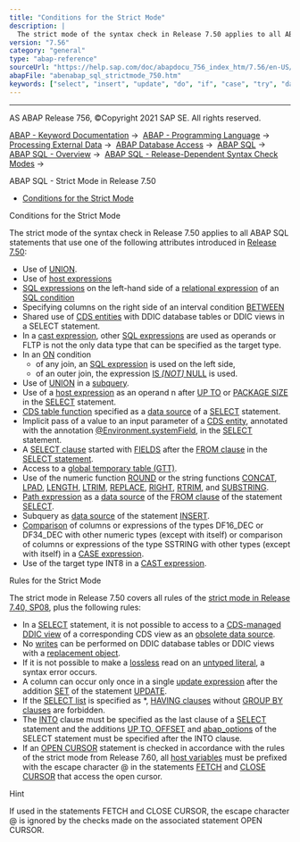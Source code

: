 ```yaml
---
title: "Conditions for the Strict Mode"
description: |
  The strict mode of the syntax check in Release 7.50 applies to all ABAP SQL statements that use one of the following attributes introduced in Release 7.50(https://help.sap.com/doc/abapdocu_756_index_htm/7.56/en-US/abennews-750-abap_sql.htm): -   Use of UNION(https://help.sap.com/doc/abapdocu_756
version: "7.56"
category: "general"
type: "abap-reference"
sourceUrl: "https://help.sap.com/doc/abapdocu_756_index_htm/7.56/en-US/abenabap_sql_strictmode_750.htm"
abapFile: "abenabap_sql_strictmode_750.htm"
keywords: ["select", "insert", "update", "do", "if", "case", "try", "data", "types", "abenabap", "sql", "strictmode", "750"]
---
```


* * *

AS ABAP Release 756, ©Copyright 2021 SAP SE. All rights reserved.

[ABAP - Keyword Documentation](https://help.sap.com/doc/abapdocu_756_index_htm/7.56/en-US/abenabap.htm) →  [ABAP - Programming Language](https://help.sap.com/doc/abapdocu_756_index_htm/7.56/en-US/abenabap_reference.htm) →  [Processing External Data](https://help.sap.com/doc/abapdocu_756_index_htm/7.56/en-US/abenabap_language_external_data.htm) →  [ABAP Database Access](https://help.sap.com/doc/abapdocu_756_index_htm/7.56/en-US/abendb_access.htm) →  [ABAP SQL](https://help.sap.com/doc/abapdocu_756_index_htm/7.56/en-US/abenabap_sql.htm) →  [ABAP SQL - Overview](https://help.sap.com/doc/abapdocu_756_index_htm/7.56/en-US/abenabap_sql_oview.htm) →  [ABAP SQL - Release-Dependent Syntax Check Modes](https://help.sap.com/doc/abapdocu_756_index_htm/7.56/en-US/abenabap_sql_strict_modes.htm) → 

ABAP SQL - Strict Mode in Release 7.50

-   [Conditions for the Strict Mode](#abenabap-sql-strictmode-750-1-------rules-for-the-strict-mode---@ITOC@@ABENABAP_SQL_STRICTMODE_750_2)

Conditions for the Strict Mode

The strict mode of the syntax check in Release 7.50 applies to all ABAP SQL statements that use one of the following attributes introduced in [Release 7.50](https://help.sap.com/doc/abapdocu_756_index_htm/7.56/en-US/abennews-750-abap_sql.htm):

-   Use of [UNION](https://help.sap.com/doc/abapdocu_756_index_htm/7.56/en-US/abapunion.htm).
-   Use of [host expressions](https://help.sap.com/doc/abapdocu_756_index_htm/7.56/en-US/abenabap_sql_host_expressions.htm)
-   [SQL expressions](https://help.sap.com/doc/abapdocu_756_index_htm/7.56/en-US/abapsql_expr.htm) on the left-hand side of a [relational expression](https://help.sap.com/doc/abapdocu_756_index_htm/7.56/en-US/abenabap_sql_stmt_logexp.htm) of an [SQL condition](https://help.sap.com/doc/abapdocu_756_index_htm/7.56/en-US/abenasql_cond.htm)
-   Specifying columns on the right side of an interval condition [BETWEEN](https://help.sap.com/doc/abapdocu_756_index_htm/7.56/en-US/abenwhere_logexp_interval.htm)
-   Shared use of [CDS entities](https://help.sap.com/doc/abapdocu_756_index_htm/7.56/en-US/abencds_entity_glosry.htm "Glossary Entry") with DDIC database tables or DDIC views in a SELECT statement.
-   In a [cast expression](https://help.sap.com/doc/abapdocu_756_index_htm/7.56/en-US/abensql_cast.htm), other [SQL expressions](https://help.sap.com/doc/abapdocu_756_index_htm/7.56/en-US/abapsql_expr.htm) are used as operands or FLTP is not the only data type that can be specified as the target type.
-   In an [ON](https://help.sap.com/doc/abapdocu_756_index_htm/7.56/en-US/abapselect_join.htm) condition
    -   of any join, an [SQL expression](https://help.sap.com/doc/abapdocu_756_index_htm/7.56/en-US/abensql_expression_glosry.htm "Glossary Entry") is used on the left side,
    -   of an outer join, the expression [IS *\[*NOT*\]* NULL](https://help.sap.com/doc/abapdocu_756_index_htm/7.56/en-US/abenwhere_logexp_null.htm) is used.
-   Use of [UNION](https://help.sap.com/doc/abapdocu_756_index_htm/7.56/en-US/abapunion.htm) in a [subquery](https://help.sap.com/doc/abapdocu_756_index_htm/7.56/en-US/abensubquery_glosry.htm "Glossary Entry").
-   Use of a [host expression](https://help.sap.com/doc/abapdocu_756_index_htm/7.56/en-US/abenabap_sql_host_expressions.htm) as an operand n after [UP TO](https://help.sap.com/doc/abapdocu_756_index_htm/7.56/en-US/abapselect_up_to_offset.htm) or [PACKAGE SIZE](https://help.sap.com/doc/abapdocu_756_index_htm/7.56/en-US/abapinto_clause.htm) in the [SELECT](https://help.sap.com/doc/abapdocu_756_index_htm/7.56/en-US/abapselect.htm) statement.
-   [CDS table function](https://help.sap.com/doc/abapdocu_756_index_htm/7.56/en-US/abencds_table_function_glosry.htm "Glossary Entry") specified as a [data source](https://help.sap.com/doc/abapdocu_756_index_htm/7.56/en-US/abapselect_data_source.htm) of a [SELECT](https://help.sap.com/doc/abapdocu_756_index_htm/7.56/en-US/abapselect.htm) statement.
-   Implicit pass of a value to an input parameter of a [CDS entity](https://help.sap.com/doc/abapdocu_756_index_htm/7.56/en-US/abencds_entity_glosry.htm "Glossary Entry"), annotated with the annotation [@Environment.systemField](https://help.sap.com/doc/abapdocu_756_index_htm/7.56/en-US/abencds_f1_parameter_annotations.htm), in the [SELECT](https://help.sap.com/doc/abapdocu_756_index_htm/7.56/en-US/abapselect.htm) statement.
-   A [SELECT clause](https://help.sap.com/doc/abapdocu_756_index_htm/7.56/en-US/abapselect_clause.htm) started with [FIELDS](https://help.sap.com/doc/abapdocu_756_index_htm/7.56/en-US/abapselect.htm) after the [FROM clause](https://help.sap.com/doc/abapdocu_756_index_htm/7.56/en-US/abapfrom_clause.htm) in the [SELECT statement](https://help.sap.com/doc/abapdocu_756_index_htm/7.56/en-US/abapselect.htm).
-   Access to a [global temporary table (GTT)](https://help.sap.com/doc/abapdocu_756_index_htm/7.56/en-US/abenddic_database_tables_gtt.htm).
-   Use of the numeric function [ROUND](https://help.sap.com/doc/abapdocu_756_index_htm/7.56/en-US/abensql_arith_func.htm) or the string functions [CONCAT](https://help.sap.com/doc/abapdocu_756_index_htm/7.56/en-US/abensql_string_func.htm), [LPAD](https://help.sap.com/doc/abapdocu_756_index_htm/7.56/en-US/abensql_string_func.htm), [LENGTH](https://help.sap.com/doc/abapdocu_756_index_htm/7.56/en-US/abensql_string_func.htm), [LTRIM](https://help.sap.com/doc/abapdocu_756_index_htm/7.56/en-US/abensql_string_func.htm), [REPLACE](https://help.sap.com/doc/abapdocu_756_index_htm/7.56/en-US/abensql_string_func.htm), [RIGHT](https://help.sap.com/doc/abapdocu_756_index_htm/7.56/en-US/abensql_string_func.htm), [RTRIM](https://help.sap.com/doc/abapdocu_756_index_htm/7.56/en-US/abensql_string_func.htm), and [SUBSTRING](https://help.sap.com/doc/abapdocu_756_index_htm/7.56/en-US/abensql_string_func.htm).
-   [Path expression](https://help.sap.com/doc/abapdocu_756_index_htm/7.56/en-US/abenabap_sql_path.htm) as a [data source](https://help.sap.com/doc/abapdocu_756_index_htm/7.56/en-US/abapselect_data_source.htm) of the [FROM clause](https://help.sap.com/doc/abapdocu_756_index_htm/7.56/en-US/abapfrom_clause.htm) of the statement [SELECT](https://help.sap.com/doc/abapdocu_756_index_htm/7.56/en-US/abapselect.htm).
-   Subquery as [data source](https://help.sap.com/doc/abapdocu_756_index_htm/7.56/en-US/abapinsert_source.htm) of the statement [INSERT](https://help.sap.com/doc/abapdocu_756_index_htm/7.56/en-US/abapinsert_dbtab.htm).
-   [Comparison](https://help.sap.com/doc/abapdocu_756_index_htm/7.56/en-US/abenwhere_logexp_compare_types.htm) of columns or expressions of the types DF16\_DEC or DF34\_DEC with other numeric types (except with itself) or comparison of columns or expressions of the type SSTRING with other types (except with itself) in a [CASE expression](https://help.sap.com/doc/abapdocu_756_index_htm/7.56/en-US/abensql_case.htm).
-   Use of the target type INT8 in a [CAST expression](https://help.sap.com/doc/abapdocu_756_index_htm/7.56/en-US/abensql_cast.htm).

Rules for the Strict Mode

The strict mode in Release 7.50 covers all rules of the [strict mode in Release 7.40, SP08](https://help.sap.com/doc/abapdocu_756_index_htm/7.56/en-US/abenabap_sql_strictmode_740_sp08.htm), plus the following rules:

-   In a [SELECT](https://help.sap.com/doc/abapdocu_756_index_htm/7.56/en-US/abapselect.htm) statement, it is not possible to access to a [CDS-managed DDIC view](https://help.sap.com/doc/abapdocu_756_index_htm/7.56/en-US/abencds_mngdddic_view_glosry.htm "Glossary Entry") of a corresponding CDS view as an [obsolete data source](https://help.sap.com/doc/abapdocu_756_index_htm/7.56/en-US/abenabap_sql_cds_obsolete.htm).
-   No [writes](https://help.sap.com/doc/abapdocu_756_index_htm/7.56/en-US/abenabap_sql_writing.htm) can be performed on DDIC database tables or DDIC views with a [replacement object](https://help.sap.com/doc/abapdocu_756_index_htm/7.56/en-US/abenreplacement_object_glosry.htm "Glossary Entry").
-   If it is not possible to make a [lossless](https://help.sap.com/doc/abapdocu_756_index_htm/7.56/en-US/abapmove_exact.htm) read on an [untyped literal](https://help.sap.com/doc/abapdocu_756_index_htm/7.56/en-US/abenabap_sql_untyped_literals.htm), a syntax error occurs.
-   A column can occur only once in a single [update expression](https://help.sap.com/doc/abapdocu_756_index_htm/7.56/en-US/abapupdate_set_expression.htm) after the addition [SET](https://help.sap.com/doc/abapdocu_756_index_htm/7.56/en-US/abapupdate_source.htm) of the statement [UPDATE](https://help.sap.com/doc/abapdocu_756_index_htm/7.56/en-US/abapupdate.htm).
-   If the [SELECT list](https://help.sap.com/doc/abapdocu_756_index_htm/7.56/en-US/abapselect_list.htm) is specified as \*, [HAVING clauses](https://help.sap.com/doc/abapdocu_756_index_htm/7.56/en-US/abaphaving_clause.htm) without [GROUP BY clauses](https://help.sap.com/doc/abapdocu_756_index_htm/7.56/en-US/abapgroupby_clause.htm) are forbidden.
-   The [INTO](https://help.sap.com/doc/abapdocu_756_index_htm/7.56/en-US/abapinto_clause.htm) clause must be specified as the last clause of a [SELECT](https://help.sap.com/doc/abapdocu_756_index_htm/7.56/en-US/abapselect.htm) statement and the additions [UP TO, OFFSET](https://help.sap.com/doc/abapdocu_756_index_htm/7.56/en-US/abapselect_up_to_offset.htm) and [abap\_options](https://help.sap.com/doc/abapdocu_756_index_htm/7.56/en-US/abapselect_additions.htm) of the SELECT statement must be specified after the INTO clause.
-   If an [OPEN CURSOR](https://help.sap.com/doc/abapdocu_756_index_htm/7.56/en-US/abapopen_cursor.htm) statement is checked in accordance with the rules of the strict mode from Release 7.60, all [host variables](https://help.sap.com/doc/abapdocu_756_index_htm/7.56/en-US/abenabap_sql_host_variables.htm) must be prefixed with the escape character @ in the statements [FETCH](https://help.sap.com/doc/abapdocu_756_index_htm/7.56/en-US/abapfetch.htm) and [CLOSE CURSOR](https://help.sap.com/doc/abapdocu_756_index_htm/7.56/en-US/abapclose_cursor.htm) that access the open cursor.

Hint

If used in the statements FETCH and CLOSE CURSOR, the escape character @ is ignored by the checks made on the associated statement OPEN CURSOR.